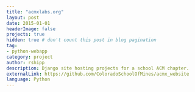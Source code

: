 ```yaml
---
title: "acmxlabs.org"
layout: post
date: 2015-01-01
headerImage: false
projects: true
hidden: true # don't count this post in blog pagination
tag:
- python-webapp
category: project
author: rshipp
description: Django site hosting projects for a school ACM chapter.
externalLink: https://github.com/ColoradoSchoolOfMines/acmx_website
language: Python
---
```

